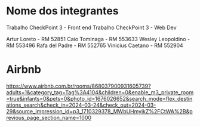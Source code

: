 
# Nome dos integrantes

Trabalho CheckPoint 3 - Front end
Trabalho CheckPoint 3 - Web Dev

Artur Loreto - RM 52851
Caio Tominaga - RM 553633
Wesley Leopoldino - RM 553496
Rafa del Padre - RM 552765
Vinicius Caetano - RM 552904

# Airbnb
https://www.airbnb.com.br/rooms/868037900931605739?adults=1&category_tag=Tag%3A4104&children=0&enable_m3_private_room=true&infants=0&pets=0&photo_id=1676026652&search_mode=flex_destinations_search&check_in=2024-03-24&check_out=2024-03-29&source_impression_id=p3_1710329378_MWbUHmyikZ%2FCtWA%2B&previous_page_section_name=1000
